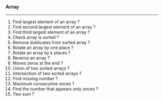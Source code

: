 ### Array
---
1. Find largest element of an array ?
2. Find second largest element of an array ?
3. Find third largest element of an array ?
4. Check array is sorted ?
5. Remove dublicates from sorted array ?
6. Rotate an array by one place ?
7. Rotate an array by k places ?
8. Reverse an array ?
9. Moves zeros at the end ?
10. Union of two sorted arrays ?
11. Intersection of two sorted arrays ?
12. Find missing number ?
13. Maximum consecutive onces ?
14. Find the number that appears only onces ?
15. Two sum ?